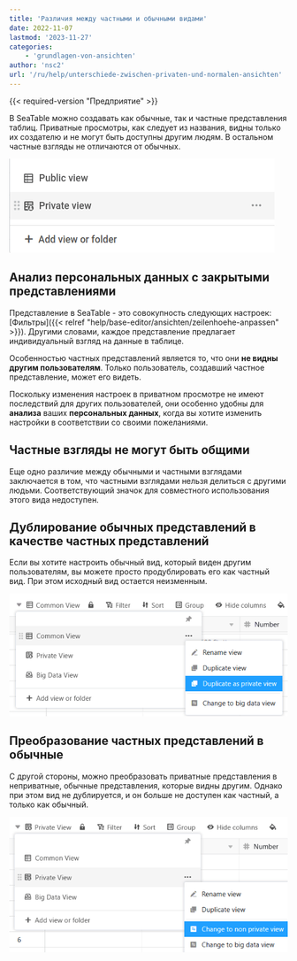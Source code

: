 ```yaml
---
title: 'Различия между частными и обычными видами'
date: 2022-11-07
lastmod: '2023-11-27'
categories:
    - 'grundlagen-von-ansichten'
author: 'nsc2'
url: '/ru/help/unterschiede-zwischen-privaten-und-normalen-ansichten'
---
```


{{< required-version "Предприятие" >}}

В SeaTable можно создавать как обычные, так и частные представления таблиц. Приватные просмотры, как следует из названия, видны только их создателю и не могут быть доступны другим людям. В остальном частные взгляды не отличаются от обычных.

![Общественный и частный вид](images/public-and-private-view.png)

## Анализ персональных данных с закрытыми представлениями

Представление в SeaTable - это совокупность следующих настроек: [Фильтры]({{< relref "help/base-editor/ansichten/zeilenhoehe-anpassen" >}}). Другими словами, каждое представление предлагает индивидуальный взгляд на данные в таблице.

Особенностью частных представлений является то, что они **не видны другим пользователям**. Только пользователь, создавший частное представление, может его видеть.

Поскольку изменения настроек в приватном просмотре не имеют последствий для других пользователей, они особенно удобны для **анализа** ваших **персональных данных**, когда вы хотите изменить настройки в соответствии со своими пожеланиями.

## Частные взгляды не могут быть общими

Еще одно различие между обычными и частными взглядами заключается в том, что частными взглядами нельзя делиться с другими людьми. Соответствующий значок для совместного использования этого вида недоступен.

## Дублирование обычных представлений в качестве частных представлений

Если вы хотите настроить обычный вид, который виден другим пользователям, вы можете просто продублировать его как частный вид. При этом исходный вид остается неизменным.

![Дублирование обычного представления в качестве частного представления](images/Duplicate-as-private-view.png)

## Преобразование частных представлений в обычные

С другой стороны, можно преобразовать приватные представления в неприватные, обычные представления, которые видны другим. Однако при этом вид не дублируется, и он больше не доступен как частный, а только как обычный.

![Преобразование закрытого представления в обычное представление](images/Change-to-non-private-view.png)
